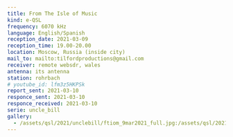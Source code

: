 ```yaml
---
title: From The Isle of Music
kind: e-QSL
frequency: 6070 kHz
language: English/Spanish
reception_date: 2021-03-09
reception_time: 19.00-20.00
location: Moscow, Russia (inside city)
mail_to: mailto:tilfordproductions@gmail.com
receiver: remote websdr, wales
antenna: its antenna
station: rohrbach
# youtube_id: lfm3z5HKPSk
report_sent: 2021-03-10
responce_sent: 2021-03-10
responce_received: 2021-03-10
serie: uncle_bill
gallery:
  - /assets/qsl/2021/unclebill/ftiom_9mar2021_full.jpg:/assets/qsl/2021/unclebill/ftiom_9mar2021_small.jpg
---
```

